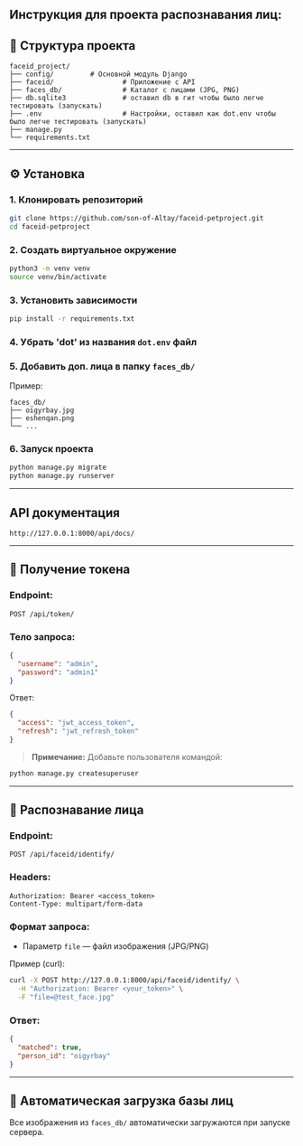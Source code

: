 ## Инструкция для проекта распознавания лиц:

## 📂 Структура проекта

```
faceid_project/
├── config/         # Основной модуль Django
├── faceid/                 # Приложение с API
├── faces_db/               # Каталог с лицами (JPG, PNG)
├── db.sqlite3              # оставил db в гит чтобы было легче тестировать (запускать)
├── .env                    # Настройки, оставил как dot.env чтобы было легче тестировать (запускать)
├── manage.py
└── requirements.txt
```

---

## ⚙️ Установка

### 1. Клонировать репозиторий

```bash
git clone https://github.com/son-of-Altay/faceid-petproject.git
cd faceid-petproject
```

### 2. Создать виртуальное окружение

```bash
python3 -m venv venv
source venv/bin/activate
```

### 3. Установить зависимости

```bash
pip install -r requirements.txt
```

### 4. Убрать 'dot' из названия `dot.env` файл

### 5. Добавить доп. лица в папку `faces_db/`

Пример:

```
faces_db/
├── oigyrbay.jpg
├── eshenqan.png
└── ...
```

### 6. Запуск проекта

```bash
python manage.py migrate
python manage.py runserver
```

---

## API документация

```
http://127.0.0.1:8000/api/docs/
```

---

## 🔐 Получение токена

### Endpoint:

```
POST /api/token/
```

### Тело запроса:

```json
{
  "username": "admin",
  "password": "admin1"
}
```

Ответ:

```json
{
  "access": "jwt_access_token",
  "refresh": "jwt_refresh_token"
}
```

> **Примечание:** Добавьте пользователя командой:

```bash
python manage.py createsuperuser
```

---

## 🧠 Распознавание лица

### Endpoint:

```
POST /api/faceid/identify/
```

### Headers:

```
Authorization: Bearer <access_token>
Content-Type: multipart/form-data
```

### Формат запроса:

* Параметр `file` — файл изображения (JPG/PNG)

Пример (curl):

```bash
curl -X POST http://127.0.0.1:8000/api/faceid/identify/ \
  -H "Authorization: Bearer <your_token>" \
  -F "file=@test_face.jpg"
```

### Ответ:

```json
{
  "matched": true,
  "person_id": "oigyrbay"
}
```

---

## 🔄 Автоматическая загрузка базы лиц

Все изображения из `faces_db/` автоматически загружаются при запуске сервера.

